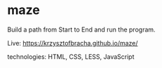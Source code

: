 # maze

Build a path from Start to End and run the program.

Live: https://krzysztofbracha.github.io/maze/

technologies: HTML, CSS, LESS, JavaScript
